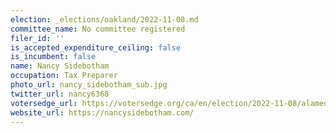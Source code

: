 ```yaml
---
election: _elections/oakland/2022-11-08.md
committee_name: No committee registered
filer_id: ''
is_accepted_expenditure_ceiling: false
is_incumbent: false
name: Nancy Sidebotham
occupation: Tax Preparer
photo_url: nancy_sidebotham_sub.jpg
twitter_url: nancy6368
votersedge_url: https://votersedge.org/ca/en/election/2022-11-08/alameda-county/city-council-city-of-oakland-district-6/nancy-sidebotham
website_url: https://nancysidebotham.com/
---
```

